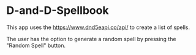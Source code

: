 # D-and-D-Spellbook

This app uses the https://www.dnd5eapi.co/api/ to create a list of spells.

The user has the option to generate a random spell by pressing the "Random Spell" button.
